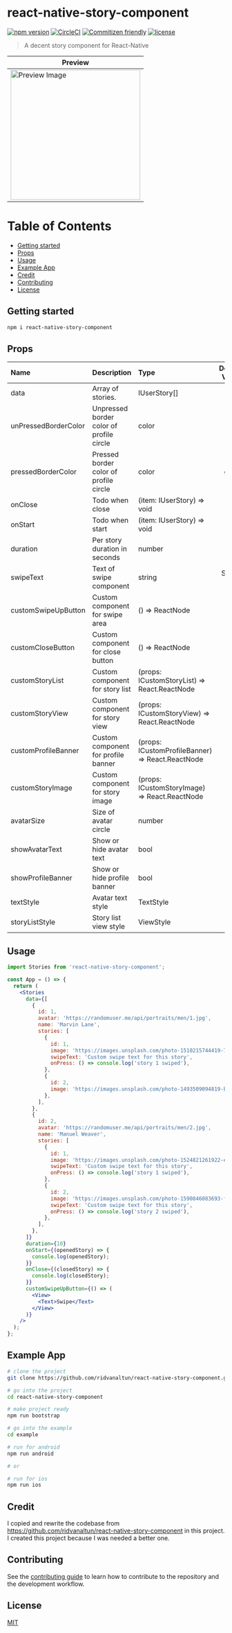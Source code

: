 # react-native-story-component <!-- omit in toc -->

[![npm version](https://img.shields.io/npm/v/react-native-story-component.svg)](https://npmjs.com/package/react-native-story-component)
[![CircleCI](https://circleci.com/gh/ridvanaltun/react-native-story-component/tree/master.svg?style=shield)](https://circleci.com/gh/ridvanaltun/react-native-story-component/tree/master)
[![Commitizen friendly](https://img.shields.io/badge/commitizen-friendly-brightgreen.svg)](http://commitizen.github.io/cz-cli/)
[![license](https://img.shields.io/npm/l/react-native-story-component.svg)](https://github.com/ridvanaltun/react-native-story-component/blob/master/LICENSE)

> A decent story component for React-Native

| Preview                                                           |
| ----------------------------------------------------------------- |
| <img src="docs/preview.gif" alt="Preview Image" width="300px"  /> |

# Table of Contents <!-- omit in toc -->

- [Getting started](#getting-started)
- [Props](#props)
- [Usage](#usage)
- [Example App](#example-app)
- [Credit](#credit)
- [Contributing](#contributing)
- [License](#license)

## Getting started

```sh
npm i react-native-story-component
```

## Props

| Name                 | Description                              | Type                                             | Default Value |
| :------------------- | :--------------------------------------- | :----------------------------------------------- | :-----------: |
| data                 | Array of stories.                        | IUserStory[]                                     |               |
| unPressedBorderColor | Unpressed border color of profile circle | color                                            |      red      |
| pressedBorderColor   | Pressed border color of profile circle   | color                                            |     grey      |
| onClose              | Todo when close                          | (item: IUserStory) => void                       |     null      |
| onStart              | Todo when start                          | (item: IUserStory) => void                       |     null      |
| duration             | Per story duration in seconds            | number                                           |      10       |
| swipeText            | Text of swipe component                  | string                                           |   Swipe Up    |
| customSwipeUpButton  | Custom component for swipe area          | () => ReactNode                                  |               |
| customCloseButton    | Custom component for close button        | () => ReactNode                                  |               |
| customStoryList      | Custom component for story list          | (props: ICustomStoryList) => React.ReactNode     |               |
| customStoryView      | Custom component for story view          | (props: ICustomStoryView) => React.ReactNode     |               |
| customProfileBanner  | Custom component for profile banner      | (props: ICustomProfileBanner) => React.ReactNode |               |
| customStoryImage     | Custom component for story image         | (props: ICustomStoryImage) => React.ReactNode    |               |
| avatarSize           | Size of avatar circle                    | number                                           |      60       |
| showAvatarText       | Show or hide avatar text                 | bool                                             |     true      |
| showProfileBanner    | Show or hide profile banner              | bool                                             |     true      |
| textStyle            | Avatar text style                        | TextStyle                                        |               |
| storyListStyle       | Story list view style                    | ViewStyle                                        |               |

## Usage

```jsx
import Stories from 'react-native-story-component';

const App = () => {
  return (
    <Stories
      data={[
        {
          id: 1,
          avatar: 'https://randomuser.me/api/portraits/men/1.jpg',
          name: 'Marvin Lane',
          stories: [
            {
              id: 1,
              image: 'https://images.unsplash.com/photo-1510215744419-742d9dce947f?crop=entropy&cs=tinysrgb&fm=jpg&ixlib=rb-1.2.1&q=60&raw_url=true&ixid=MnwxMjA3fDB8MHxzZWFyY2h8NHx8MTA4MHgxOTIwfGVufDB8fDB8fA%3D%3D&auto=format&fit=crop&w=1200',,
              swipeText: 'Custom swipe text for this story',
              onPress: () => console.log('story 1 swiped'),
            },
            {
              id: 2,
              image: 'https://images.unsplash.com/photo-1493509094819-bd2d26fac21b?crop=entropy&cs=tinysrgb&fm=jpg&ixlib=rb-1.2.1&q=60&raw_url=true&ixid=MnwxMjA3fDB8MHxzZWFyY2h8M3x8MTA4MHgxOTIwfGVufDB8fDB8fA%3D%3D&auto=format&fit=crop&w=1200',
            },
          ],
        },
        {
          id: 2,
          avatar: 'https://randomuser.me/api/portraits/men/2.jpg',
          name: 'Manuel Weaver',
          stories: [
            {
              id: 1,
              image: 'https://images.unsplash.com/photo-1524821261922-e353d72c20e5?crop=entropy&cs=tinysrgb&fm=jpg&ixlib=rb-1.2.1&q=60&raw_url=true&ixid=MnwxMjA3fDB8MHxzZWFyY2h8Mnx8MTA4MHgxOTIwfGVufDB8fDB8fA%3D%3D&auto=format&fit=crop&w=1200',
              swipeText: 'Custom swipe text for this story',
              onPress: () => console.log('story 1 swiped'),
            },
            {
              id: 2,
              image: 'https://images.unsplash.com/photo-1590846083693-f23fdede3a7e?crop=entropy&cs=tinysrgb&fm=jpg&ixlib=rb-1.2.1&q=60&raw_url=true&ixid=MnwxMjA3fDB8MHxzZWFyY2h8MXx8MTA4MHgxOTIwfGVufDB8fDB8fA%3D%3D&auto=format&fit=crop&w=1200',
              swipeText: 'Custom swipe text for this story',
              onPress: () => console.log('story 2 swiped'),
            },
          ],
        },
      ]}
      duration={10}
      onStart={(openedStory) => {
        console.log(openedStory);
      }}
      onClose={(closedStory) => {
        console.log(closedStory);
      }}
      customSwipeUpButton={() => (
        <View>
          <Text>Swipe</Text>
        </View>
      )}
    />
  );
};
```

## Example App

```sh
# clone the project
git clone https://github.com/ridvanaltun/react-native-story-component.git

# go into the project
cd react-native-story-component

# make project ready
npm run bootstrap

# go into the example
cd example

# run for android
npm run android

# or

# run for ios
npm run ios
```

## Credit

I copied and rewrite the codebase from https://github.com/ridvanaltun/react-native-story-component in this project. I created this project because I was needed a better one.

## Contributing

See the [contributing guide](CONTRIBUTING.md) to learn how to contribute to the repository and the development workflow.

## License

[MIT](LICENSE)
